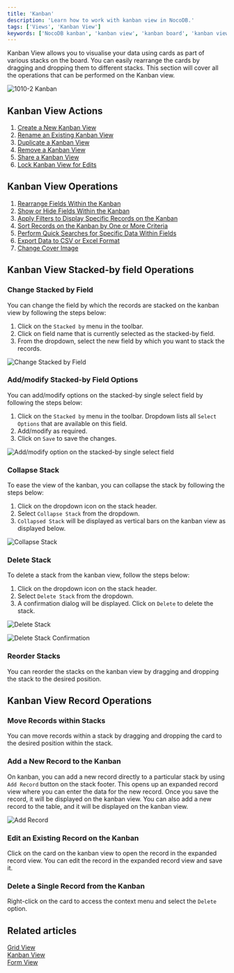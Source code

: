 ```yaml
---
title: 'Kanban'
description: 'Learn how to work with kanban view in NocoDB.'
tags: ['Views', 'Kanban View']
keywords: ['NocoDB kanban', 'kanban view', 'kanban board', 'kanban view operations']
---
```


Kanban View allows you to visualise your data using cards as part of various stacks on the board. You can easily rearrange the cards by dragging and dropping them to different stacks. This section will cover all the operations that can be performed on the Kanban view.

![1010-2 Kanban](/img/v2/views/kanban.png)

## Kanban View Actions
1. [Create a New Kanban View](/views/create-view#create-new-view)
2. [Rename an Existing Kanban View](/views/actions-on-view#rename-view)
3. [Duplicate a Kanban View](/views/actions-on-view#duplicate-view)
4. [Remove a Kanban View](/views/actions-on-view#delete-view)
5. [Share a Kanban View](/views/share-view)
6. [Lock Kanban View for Edits](/views/views-overview#view-permission-types)

## Kanban View Operations
1. [Rearrange Fields Within the Kanban](/table-operations/field-operations#rearranging-fields)
2. [Show or Hide Fields Within the Kanban](/table-operations/field-operations#showhide-fields)
3. [Apply Filters to Display Specific Records on the Kanban](/table-operations/filter)
4. [Sort Records on the Kanban by One or More Criteria](/table-operations/sort)
5. [Perform Quick Searches for Specific Data Within Fields](/table-operations/search)
6. [Export Data to CSV or Excel Format](/table-operations/download#download-data)
7. [Change Cover Image](/table-operations/field-operations#change-cover-field-gallerykanban-view)

## Kanban View Stacked-by field Operations
### Change Stacked by Field 
You can change the field by which the records are stacked on the kanban view by following the steps below:
1. Click on the `Stacked by` menu in the toolbar. 
2. Click on field name that is currently selected as the stacked-by field. 
3. From the dropdown, select the new field by which you want to stack the records.  
  
![Change Stacked by Field](/img/v2/views/kanban-change-stack.png)

### Add/modify Stacked-by Field Options 
You can add/modify options on the stacked-by single select field by following the steps below:
1. Click on the `Stacked by` menu in the toolbar. Dropdown lists all `Select Options` that are available on this field. 
2. Add/modify as required.
3. Click on `Save` to save the changes.
  
![Add/modify option on the stacked-by single select field](/img/v2/views/kanban-edit-stack-options.png)

### Collapse Stack
To ease the view of the kanban, you can collapse the stack by following the steps below:
1. Click on the dropdown icon on the stack header.
2. Select `Collapse Stack` from the dropdown.
3. `Collapsed Stack` will be displayed as vertical bars on the kanban view as displayed below.

![Collapse Stack](/img/v2/views/kanban-collapse-stack.png)

### Delete Stack
To delete a stack from the kanban view, follow the steps below:
1. Click on the dropdown icon on the stack header.
2. Select `Delete Stack` from the dropdown.
3. A confirmation dialog will be displayed. Click on `Delete` to delete the stack.

![Delete Stack](/img/v2/views/kanban-delete-stack.png)

![Delete Stack Confirmation](/img/v2/views/kanban-delete-stack-confirmation.png)

### Reorder Stacks
You can reorder the stacks on the kanban view by dragging and dropping the stack to the desired position.
 

## Kanban View Record Operations
### Move Records within Stacks
You can move records within a stack by dragging and dropping the card to the desired position within the stack.

### Add a New Record to the Kanban
On kanban, you can add a new record directly to a particular stack by using `Add Record` button on the stack footer. This opens up an expanded record view where you can enter the data for the new record. Once you save the record, it will be displayed on the kanban view. You can also add a new record to the table, and it will be displayed on the kanban view.  
  
![Add Record](/img/v2/views/kanban-add-record.png)
  
### Edit an Existing Record on the Kanban
Click on the card on the kanban view to open the record in the expanded record view. You can edit the record in the expanded record view and save it.
  
### Delete a Single Record from the Kanban
Right-click on the card to access the context menu and select the `Delete` option.
  


## Related articles
[Grid View](/views/view-types/grid)  
[Kanban View](/views/view-types/kanban)  
[Form View](/views/view-types/form)  
